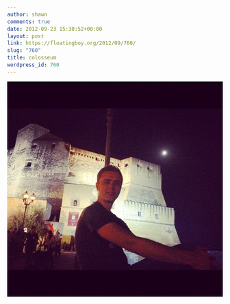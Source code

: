 ```yaml
---
author: shawn
comments: true
date: 2012-09-23 15:38:52+00:00
layout: post
link: https://floatingboy.org/2012/09/760/
slug: "760"
title: colosseum
wordpress_id: 760
---
```


![](/assets/media/2012/09/4d8441f205b611e29c1122000a1e8a73_7.jpg)

